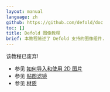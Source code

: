 ```yaml
---
layout: manual
language: zh
github: https://github.com/defold/doc
toc: []
title: Defold 图像教程
brief: 本教程简述了 Defold 支持的图像组件.
---
```


该教程已废弃!

* 参见 [如何导入和使用 2D 图片](/zh/manuals/importing-graphics)
* 参见 [贴图滤镜](/zh/manuals/texture-filtering)
* 参见 [材质](/zh/manuals/material)

